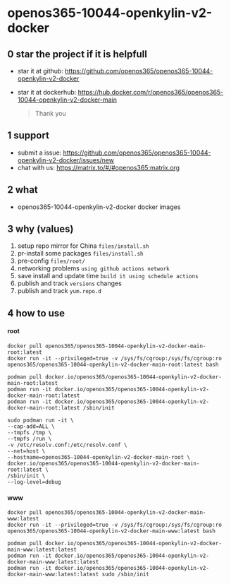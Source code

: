 # openos365-10044-openkylin-v2-docker

## 0 star the project if it is helpfull

* star it at github: https://github.com/openos365/openos365-10044-openkylin-v2-docker
* star it at dockerhub: https://hub.docker.com/r/openos365/openos365-10044-openkylin-v2-docker-main

  > Thank you

## 1 support

* submit a issue: https://github.com/openos365/openos365-10044-openkylin-v2-docker/issues/new
* chat with us: https://matrix.to/#/#openos365:matrix.org

## 2 what

* openos365-10044-openkylin-v2-docker docker images
  
## 3 why (values)

1. setup repo mirror for China `files/install.sh`
1. pr-install some packages `files/install.sh`
1. pre-config `files/root/`
1. networking problems `using github actions network`
1. save install and update time `build it using schedule actions`
1. publish and track `versions` changes
1. publish and track `yum.repo.d`

## 4 how to use

#### root
```
docker pull openos365/openos365-10044-openkylin-v2-docker-main-root:latest
docker run -it --privileged=true -v /sys/fs/cgroup:/sys/fs/cgroup:ro openos365/openos365-10044-openkylin-v2-docker-main-root:latest bash

podman pull docker.io/openos365/openos365-10044-openkylin-v2-docker-main-root:latest
podman run -it docker.io/openos365/openos365-10044-openkylin-v2-docker-main-root:latest
podman run -it docker.io/openos365/openos365-10044-openkylin-v2-docker-main-root:latest /sbin/init

sudo podman run -it \
--cap-add=ALL \
--tmpfs /tmp \
--tmpfs /run \
-v /etc/resolv.conf:/etc/resolv.conf \
--net=host \
--hostname=openos365-10044-openkylin-v2-docker-main-root \
docker.io/openos365/openos365-10044-openkylin-v2-docker-main-root:latest \
/sbin/init \
--log-level=debug

```
#### www

```
docker pull openos365/openos365-10044-openkylin-v2-docker-main-www:latest
docker run -it --privileged=true -v /sys/fs/cgroup:/sys/fs/cgroup:ro openos365/openos365-10044-openkylin-v2-docker-main-www:latest bash

podman pull docker.io/openos365/openos365-10044-openkylin-v2-docker-main-www:latest:latest
podman run -it docker.io/openos365/openos365-10044-openkylin-v2-docker-main-www:latest:latest
podman run -it docker.io/openos365/openos365-10044-openkylin-v2-docker-main-www:latest:latest sudo /sbin/init
```

